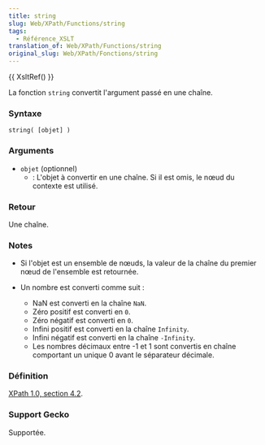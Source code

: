 ```yaml
---
title: string
slug: Web/XPath/Functions/string
tags:
  - Référence_XSLT
translation_of: Web/XPath/Functions/string
original_slug: Web/XPath/Fonctions/string
---
```

{{ XsltRef() }}

La fonction `string` convertit l'argument passé en une chaîne.

### Syntaxe

    string( [objet] )

### Arguments

- `objet` (optionnel)
  - : L'objet à convertir en une chaîne. Si il est omis, le nœud du contexte est utilisé.

### Retour

Une chaîne.

### Notes

- Si l'objet est un ensemble de nœuds, la valeur de la chaîne du premier nœud de l'ensemble est retournée.
- Un nombre est converti comme suit :

  - NaN est converti en la chaîne `NaN`.
  - Zéro positif est converti en `0`.
  - Zéro négatif est converti en `0`.
  - Infini positif est converti en la chaîne `Infinity`.
  - Infini négatif est converti en la chaîne `-Infinity`.
  - Les nombres décimaux entre -1 et 1 sont convertis en chaîne comportant un unique 0 avant le séparateur décimale.

### Définition

[XPath 1.0, section 4.2](http://www.w3.org/TR/xpath#function-string).

### Support Gecko

Supportée.
